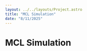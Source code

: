 ```yaml
---
layout: ../../layouts/Project.astro
title: "MCL Simulation"
date: "8/11/2025"
---
```


# MCL Simulation
